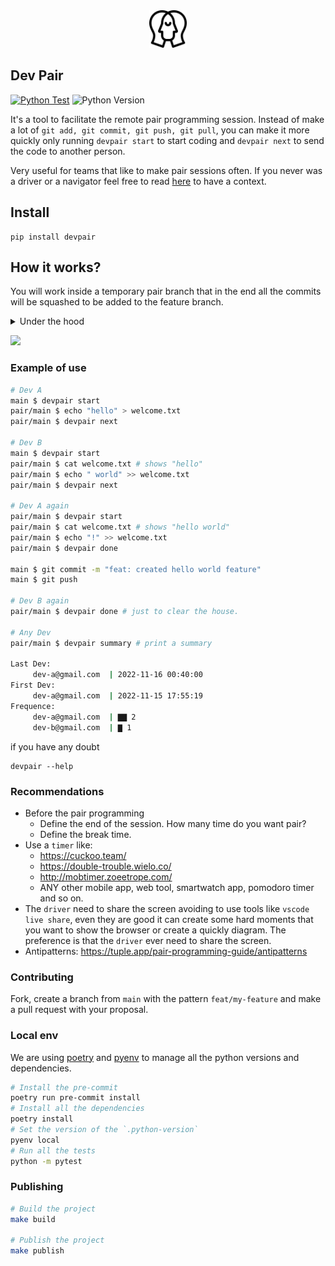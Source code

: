 <div align="center">
    <img src="./logo.png" width="60px">
</div>

## Dev Pair

[![Python Test](https://github.com/raphaelkieling/pair/actions/workflows/push.yml/badge.svg)](https://github.com/raphaelkieling/pair/actions/workflows/push.yml)<space><space>
![Python Version](https://img.shields.io/pypi/pyversions/devpair)


It's a tool to facilitate the remote pair programming session. Instead of make a lot of `git add, git commit, git push, git pull`, you can make it more quickly only running `devpair start` to start coding and `devpair next` to send the code to another person.

Very useful for teams that like to make pair sessions often. If you never was a driver or a navigator feel free to read [here](https://martinfowler.com/articles/on-pair-programming.html) to have a context.

## Install

```
pip install devpair
```

## How it works?

You will work inside a temporary pair branch that in the end all the commits will be squashed to be added to the feature branch.

<details>
    <summary>Under the hood</summary>

Under the hood the `devpair start` will take your current branch and create a copy with the same name but with the prefix `pair`

After make your code changes the `devpair next` will add, commit and push your code using an internal commit message. This step will be more easier to understand checking the [example step by step](#example-of-use)

In the end, we have the `devpair done` that will add, commit, push and delete the branch. Don't worry we will make a squash commit of everything that you did for the current branch.

</details>

[![](https://mermaid.ink/img/pako:eNqNkMEKwjAMhl9l5Dzx3rPgA3jtJbb_1uLajpgiMvbu1oOgDGE5fSTfn0AWcsWDDI1Rz8JzsLlr5UpKUbd8Fc4udBmPwwDWKtjlzxzluDv0wwHuVqpuTybIiH-bP6nEMX_rG5N6apOm-faD5d2zpAEJlkxDj4HrpJZsXpvKVcvlmR0ZlYqe6uxZcYo8CicyA093rC_K-3GZ?type=png)](https://mermaid.live/edit#pako:eNqNkMEKwjAMhl9l5Dzx3rPgA3jtJbb_1uLajpgiMvbu1oOgDGE5fSTfn0AWcsWDDI1Rz8JzsLlr5UpKUbd8Fc4udBmPwwDWKtjlzxzluDv0wwHuVqpuTybIiH-bP6nEMX_rG5N6apOm-faD5d2zpAEJlkxDj4HrpJZsXpvKVcvlmR0ZlYqe6uxZcYo8CicyA093rC_K-3GZ)

### Example of use

```bash
# Dev A
main $ devpair start
pair/main $ echo "hello" > welcome.txt
pair/main $ devpair next

# Dev B
main $ devpair start
pair/main $ cat welcome.txt # shows "hello"
pair/main $ echo " world" >> welcome.txt
pair/main $ devpair next

# Dev A again
pair/main $ devpair start
pair/main $ cat welcome.txt # shows "hello world"
pair/main $ echo "!" >> welcome.txt
pair/main $ devpair done

main $ git commit -m "feat: created hello world feature"
main $ git push

# Dev B again
pair/main $ devpair done # just to clear the house.

# Any Dev
pair/main $ devpair summary # print a summary

Last Dev:
     dev-a@gmail.com  | 2022-11-16 00:40:00
First Dev:
     dev-a@gmail.com  | 2022-11-15 17:55:19
Frequence:
     dev-a@gmail.com  | ▇▇ 2
     dev-b@gmail.com  | ▇ 1
```

if you have any doubt

```
devpair --help
```

### Recommendations

- Before the pair programming
    - Define the end of the session. How many time do you want pair?
    - Define the break time.
- Use a `timer` like:
    - https://cuckoo.team/
    - https://double-trouble.wielo.co/
    - http://mobtimer.zoeetrope.com/
    - ANY other mobile app, web tool, smartwatch app, pomodoro timer and so on.
- The `driver` need to share the screen avoiding to use tools like `vscode live share`, even they are good it can create some hard moments that you want to show the browser or create a quickly diagram. The preference is that the `driver` ever need to share the screen.
- Antipatterns: https://tuple.app/pair-programming-guide/antipatterns


### Contributing

Fork, create a branch from `main` with the pattern `feat/my-feature` and make a pull request with your proposal.

### Local env

We are using [poetry](https://python-poetry.org/) and [pyenv](https://github.com/pyenv/pyenv) to manage all the python versions and dependencies.

```sh
# Install the pre-commit
poetry run pre-commit install
# Install all the dependencies
poetry install
# Set the version of the `.python-version`
pyenv local
# Run all the tests
python -m pytest
```

### Publishing

```sh
# Build the project
make build

# Publish the project
make publish
```
